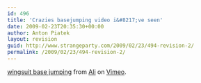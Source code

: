 ```yaml
---
id: 496
title: 'Crazies basejumping video i&#8217;ve seen'
date: 2009-02-23T20:35:30+00:00
author: Anton Piatek
layout: revision
guid: http://www.strangeparty.com/2009/02/23/494-revision-2/
permalink: /2009/02/23/494-revision-2/
---
```

  
[wingsuit base jumping](http://vimeo.com/1778399) from [Ali](http://vimeo.com/thedoctor) on [Vimeo](http://vimeo.com).